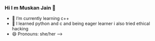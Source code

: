 ### Hi I m Muskan Jain 👋

- 🌱 I’m currently learning c++
- 🌱 I learned python and c and being eager learner i also tried ethical hacking 
- 😄 Pronouns: she/her
-->
